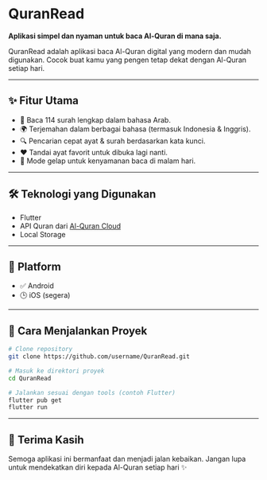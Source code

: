 # QuranRead
**Aplikasi simpel dan nyaman untuk baca Al-Quran di mana saja.**

QuranRead adalah aplikasi baca Al-Quran digital yang modern dan mudah digunakan. Cocok buat kamu yang pengen tetap dekat dengan Al-Quran setiap hari.

---

## ✨ Fitur Utama
- 📖 Baca 114 surah lengkap dalam bahasa Arab.
- 🌍 Terjemahan dalam berbagai bahasa (termasuk Indonesia & Inggris).
- 🔍 Pencarian cepat ayat & surah berdasarkan kata kunci.
- ❤️ Tandai ayat favorit untuk dibuka lagi nanti.
- 🌙 Mode gelap untuk kenyamanan baca di malam hari.

---

## 🛠️ Teknologi yang Digunakan
- Flutter
- API Quran dari [Al-Quran Cloud](https://alquran.cloud)
- Local Storage

---

## 📱 Platform
- ✅ Android
- 🕒 iOS (segera)

---

## 🚀 Cara Menjalankan Proyek

```bash
# Clone repository
git clone https://github.com/username/QuranRead.git

# Masuk ke direktori proyek
cd QuranRead

# Jalankan sesuai dengan tools (contoh Flutter)
flutter pub get
flutter run
```

---

## 🙏 Terima Kasih
Semoga aplikasi ini bermanfaat dan menjadi jalan kebaikan.
Jangan lupa untuk mendekatkan diri kepada Al-Quran setiap hari ✨
